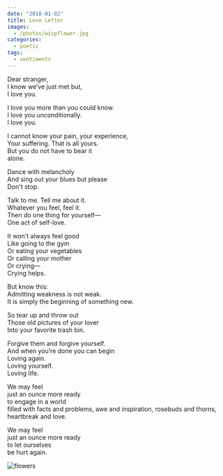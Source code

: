 ```yaml
---
date: "2018-01-02"
title: Love Letter
images:
  - /photos/wispflower.jpg
categories:
  - poetic
tags:
  - sentiments
---
```


Dear stranger, <br>
I know we’ve just met but, <br>
I love you. 

I love you more than you could know. <br>
I love you unconditionally. <br>
I love you. 

I cannot know your pain, your experience, <br>
Your suffering. That is all yours. <br>
But you do not have to bear it <br>
alone. 

Dance with melancholy <br>
And sing out your blues but please <br>
Don't stop. 

Talk to me. Tell me about it. <br>
Whatever you feel, feel it. <br>
Then do one thing for yourself–– <br>
One act of self-love. 

It won't always feel good <br>
Like going to the gym <br>
Or eating your vegetables <br>
Or calling your mother <br>
Or crying–– <br>
Crying helps. 

But know this:<br>
Admitting weakness is not weak.<br>
It is simply the beginning
of something new.

So tear up and throw out <br>
Those old pictures of your lover <br>
Into your favorite trash bin. <br>

Forgive them and forgive yourself. <br>
And when you’re done you can begin <br>
Loving again. <br>
Loving yourself. <br>
Loving life. <br>

We may feel <br>
just an ounce more ready <br>
to engage in a world <br>
filled with facts and problems,
awe and inspiration, 
rosebuds and thorns,
heartbreak and love. <br>

We may feel <br>
just an ounce more ready <br>
to let ourselves <br>
be hurt again.

![flowers](/photos/wispflower.jpg)